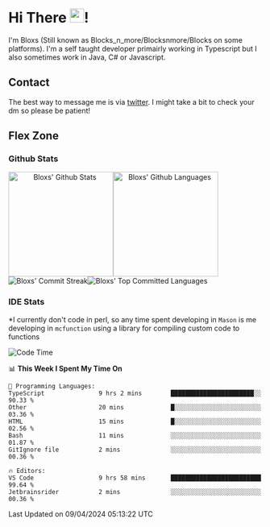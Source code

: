 # Hi There <img src="https://media.giphy.com/media/hvRJCLFzcasrR4ia7z/giphy.gif" width="28">!
I'm Bloxs (Still known as Blocks_n_more/Blocksnmore/Blocks on some platforms). I'm a self taught developer primairly working in Typescript but I also sometimes work in Java, C# or Javascript. 

## Contact
The best way to message me is via [twitter](https://twitter.com/blocksnmore). I might take a bit to check your dm so please be patient!

## Flex Zone
### Github Stats
<div style="display: flex;" align="center">
  <img src="https://readme-stats-gules.vercel.app/api?username=Blocksnmore&bg_color=23272A&show_icons=true&count_private=true&title_color=fff&text_color=fff&icon_color=3d34eb&hide_border=true&border_radius=10" alt="Bloxs' Github Stats" style="height: 13rem" />
 <img src="https://readme-stats-gules.vercel.app/api/top-langs/?username=Blocksnmore&layout=donut&count_private=true&hide_border=true&bg_color=23272A&title_color=fff&text_color=fff&icon_color=3d34eb&border_radius=10" alt="Bloxs' Github Languages" style="height: 13rem;" />
</div>
<div style="display: flex;" align="center">
  <img src="https://streak-stats.demolab.com?user=Blocksnmore&theme=github-dark-blue&hide_border=true" alt="Bloxs' Commit Streak">
  <img src="http://github-profile-summary-cards.vercel.app/api/cards/most-commit-language?username=Blocksnmore&theme=github_dark" alt="Bloxs' Top Committed Languages">
</div>

### IDE Stats
*I currently don't code in perl, so any time spent developing in `Mason` is me developing in `mcfunction` using a library for compiling custom code to functions
<!--START_SECTION:waka-->
![Code Time](http://img.shields.io/badge/Code%20Time-791%20hrs%2053%20mins-blue)

📊 **This Week I Spent My Time On** 

```text
💬 Programming Languages: 
TypeScript               9 hrs 2 mins        ███████████████████████░░   90.33 % 
Other                    20 mins             █░░░░░░░░░░░░░░░░░░░░░░░░   03.36 % 
HTML                     15 mins             █░░░░░░░░░░░░░░░░░░░░░░░░   02.56 % 
Bash                     11 mins             ░░░░░░░░░░░░░░░░░░░░░░░░░   01.87 % 
GitIgnore file           2 mins              ░░░░░░░░░░░░░░░░░░░░░░░░░   00.36 % 

🔥 Editors: 
VS Code                  9 hrs 58 mins       █████████████████████████   99.64 % 
Jetbrainsrider           2 mins              ░░░░░░░░░░░░░░░░░░░░░░░░░   00.36 % 
```


 Last Updated on 09/04/2024 05:13:22 UTC
<!--END_SECTION:waka-->
